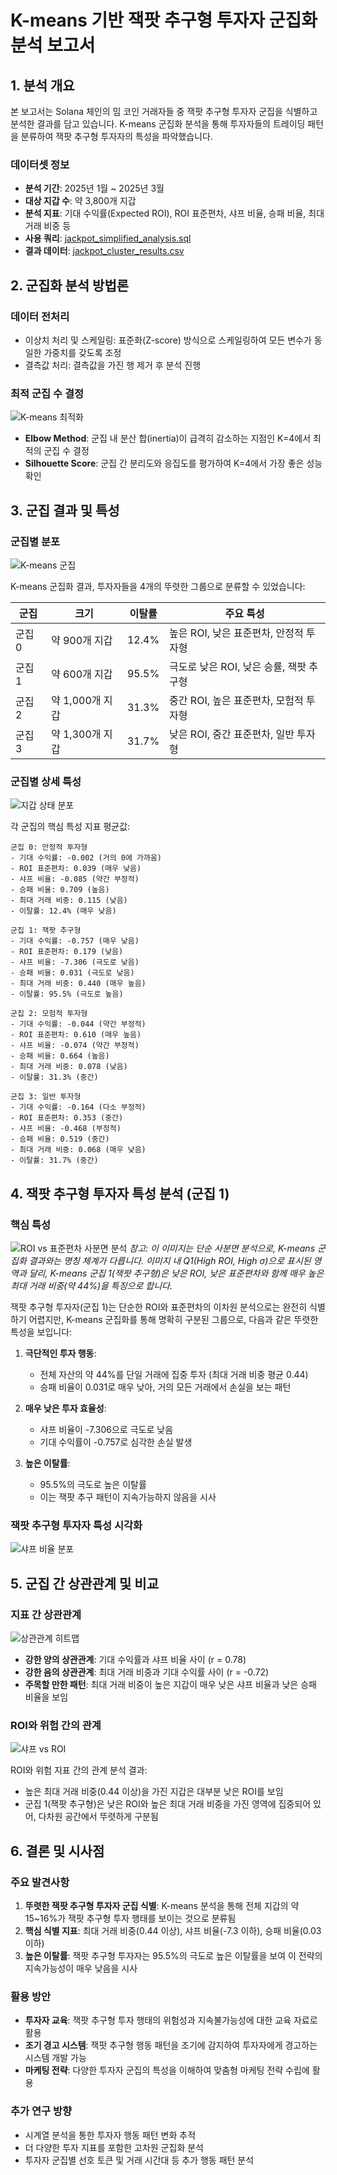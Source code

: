 # K-means 기반 잭팟 추구형 투자자 군집화 분석 보고서

## 1. 분석 개요

본 보고서는 Solana 체인의 밈 코인 거래자들 중 잭팟 추구형 투자자 군집을 식별하고 분석한 결과를 담고 있습니다. K-means 군집화 분석을 통해 투자자들의 트레이딩 패턴을 분류하여 잭팟 추구형 투자자의 특성을 파악했습니다.

### 데이터셋 정보
- **분석 기간**: 2025년 1월 ~ 2025년 3월
- **대상 지갑 수**: 약 3,800개 지갑
- **분석 지표**: 기대 수익률(Expected ROI), ROI 표준편차, 샤프 비율, 승패 비율, 최대 거래 비중 등
- **사용 쿼리**: [jackpot_simplified_analysis.sql](../../jackpot_final/query/query/jackpot_simplified_analysis.sql)
- **결과 데이터**: [jackpot_cluster_results.csv](../../jackpot_report_collection/jackpot_cluster_results.csv)

## 2. 군집화 분석 방법론

### 데이터 전처리
- 이상치 처리 및 스케일링: 표준화(Z-score) 방식으로 스케일링하여 모든 변수가 동일한 가중치를 갖도록 조정
- 결측값 처리: 결측값을 가진 행 제거 후 분석 진행

### 최적 군집 수 결정
![K-means 최적화](../../jackpot_report_collection/kmeans_optimization.png)

- **Elbow Method**: 군집 내 분산 합(inertia)이 급격히 감소하는 지점인 K=4에서 최적의 군집 수 결정
- **Silhouette Score**: 군집 간 분리도와 응집도를 평가하여 K=4에서 가장 좋은 성능 확인

## 3. 군집 결과 및 특성

### 군집별 분포
![K-means 군집](../../jackpot_report_collection/kmeans_clusters.png)

K-means 군집화 결과, 투자자들을 4개의 뚜렷한 그룹으로 분류할 수 있었습니다:

| 군집 | 크기 | 이탈률 | 주요 특성 |
|-----|-----|-------|---------|
| 군집 0 | 약 900개 지갑 | 12.4% | 높은 ROI, 낮은 표준편차, 안정적 투자형 |
| 군집 1 | 약 600개 지갑 | 95.5% | 극도로 낮은 ROI, 낮은 승률, 잭팟 추구형 |
| 군집 2 | 약 1,000개 지갑 | 31.3% | 중간 ROI, 높은 표준편차, 모험적 투자형 |
| 군집 3 | 약 1,300개 지갑 | 31.7% | 낮은 ROI, 중간 표준편차, 일반 투자형 |

### 군집별 상세 특성

![지갑 상태 분포](../../jackpot_report_collection/wallet_status_by_cluster.png)

각 군집의 핵심 특성 지표 평균값:

```
군집 0: 안정적 투자형
- 기대 수익률: -0.002 (거의 0에 가까움)
- ROI 표준편차: 0.039 (매우 낮음)
- 샤프 비율: -0.085 (약간 부정적)
- 승패 비율: 0.709 (높음)
- 최대 거래 비중: 0.115 (낮음)
- 이탈률: 12.4% (매우 낮음)

군집 1: 잭팟 추구형
- 기대 수익률: -0.757 (매우 낮음)
- ROI 표준편차: 0.179 (낮음)
- 샤프 비율: -7.306 (극도로 낮음)
- 승패 비율: 0.031 (극도로 낮음)
- 최대 거래 비중: 0.440 (매우 높음)
- 이탈률: 95.5% (극도로 높음)

군집 2: 모험적 투자형
- 기대 수익률: -0.044 (약간 부정적)
- ROI 표준편차: 0.610 (매우 높음)
- 샤프 비율: -0.074 (약간 부정적)
- 승패 비율: 0.664 (높음)
- 최대 거래 비중: 0.078 (낮음)
- 이탈률: 31.3% (중간)

군집 3: 일반 투자형
- 기대 수익률: -0.164 (다소 부정적)
- ROI 표준편차: 0.353 (중간)
- 샤프 비율: -0.468 (부정적)
- 승패 비율: 0.519 (중간)
- 최대 거래 비중: 0.068 (매우 낮음)
- 이탈률: 31.7% (중간)
```

## 4. 잭팟 추구형 투자자 특성 분석 (군집 1)

### 핵심 특성
![ROI vs 표준편차 사분면 분석](../../jackpot_report_collection/roi_vs_stddev_filtered.png)
*참고: 이 이미지는 단순 사분면 분석으로, K-means 군집화 결과와는 명칭 체계가 다릅니다. 이미지 내 Q1(High ROI, High σ)으로 표시된 영역과 달리, K-means 군집 1(잭팟 추구형)은 낮은 ROI, 낮은 표준편차와 함께 매우 높은 최대 거래 비중(약 44%)을 특징으로 합니다.*

잭팟 추구형 투자자(군집 1)는 단순한 ROI와 표준편차의 이차원 분석으로는 완전히 식별하기 어렵지만, K-means 군집화를 통해 명확히 구분된 그룹으로, 다음과 같은 뚜렷한 특성을 보입니다:

1. **극단적인 투자 행동**:
   - 전체 자산의 약 44%를 단일 거래에 집중 투자 (최대 거래 비중 평균 0.44)
   - 승패 비율이 0.031로 매우 낮아, 거의 모든 거래에서 손실을 보는 패턴

2. **매우 낮은 투자 효율성**:
   - 샤프 비율이 -7.306으로 극도로 낮음
   - 기대 수익률이 -0.757로 심각한 손실 발생

3. **높은 이탈률**:
   - 95.5%의 극도로 높은 이탈률
   - 이는 잭팟 추구 패턴이 지속가능하지 않음을 시사

### 잭팟 추구형 투자자 특성 시각화
![샤프 비율 분포](../../jackpot_report_collection/sharpe_ratio_distribution_filtered.png)

## 5. 군집 간 상관관계 및 비교

### 지표 간 상관관계
![상관관계 히트맵](../../jackpot_report_collection/correlation_heatmap.png)

- **강한 양의 상관관계**: 기대 수익률과 샤프 비율 사이 (r = 0.78)
- **강한 음의 상관관계**: 최대 거래 비중과 기대 수익률 사이 (r = -0.72)
- **주목할 만한 패턴**: 최대 거래 비중이 높은 지갑이 매우 낮은 샤프 비율과 낮은 승패 비율을 보임

### ROI와 위험 간의 관계
![샤프 vs ROI](../../jackpot_report_collection/sharpe_vs_roi.png)

ROI와 위험 지표 간의 관계 분석 결과:
- 높은 최대 거래 비중(0.44 이상)을 가진 지갑은 대부분 낮은 ROI를 보임
- 군집 1(잭팟 추구형)은 낮은 ROI와 높은 최대 거래 비중을 가진 영역에 집중되어 있어, 다차원 공간에서 뚜렷하게 구분됨

## 6. 결론 및 시사점

### 주요 발견사항
1. **뚜렷한 잭팟 추구형 투자자 군집 식별**: K-means 분석을 통해 전체 지갑의 약 15~16%가 잭팟 추구형 투자 행태를 보이는 것으로 분류됨
2. **핵심 식별 지표**: 최대 거래 비중(0.44 이상), 샤프 비율(-7.3 이하), 승패 비율(0.03 이하)
3. **높은 이탈률**: 잭팟 추구형 투자자는 95.5%의 극도로 높은 이탈률을 보여 이 전략의 지속가능성이 매우 낮음을 시사

### 활용 방안
- **투자자 교육**: 잭팟 추구형 투자 행태의 위험성과 지속불가능성에 대한 교육 자료로 활용
- **조기 경고 시스템**: 잭팟 추구형 행동 패턴을 조기에 감지하여 투자자에게 경고하는 시스템 개발 가능
- **마케팅 전략**: 다양한 투자자 군집의 특성을 이해하여 맞춤형 마케팅 전략 수립에 활용

### 추가 연구 방향
- 시계열 분석을 통한 투자자 행동 패턴 변화 추적
- 더 다양한 투자 지표를 포함한 고차원 군집화 분석
- 투자자 군집별 선호 토큰 및 거래 시간대 등 추가 행동 패턴 분석 